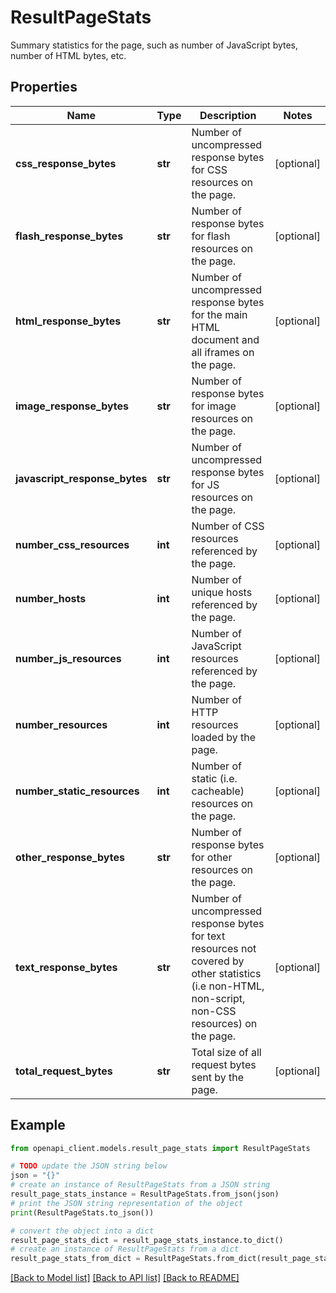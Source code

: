 # ResultPageStats

Summary statistics for the page, such as number of JavaScript bytes, number of HTML bytes, etc.

## Properties

Name | Type | Description | Notes
------------ | ------------- | ------------- | -------------
**css_response_bytes** | **str** | Number of uncompressed response bytes for CSS resources on the page. | [optional] 
**flash_response_bytes** | **str** | Number of response bytes for flash resources on the page. | [optional] 
**html_response_bytes** | **str** | Number of uncompressed response bytes for the main HTML document and all iframes on the page. | [optional] 
**image_response_bytes** | **str** | Number of response bytes for image resources on the page. | [optional] 
**javascript_response_bytes** | **str** | Number of uncompressed response bytes for JS resources on the page. | [optional] 
**number_css_resources** | **int** | Number of CSS resources referenced by the page. | [optional] 
**number_hosts** | **int** | Number of unique hosts referenced by the page. | [optional] 
**number_js_resources** | **int** | Number of JavaScript resources referenced by the page. | [optional] 
**number_resources** | **int** | Number of HTTP resources loaded by the page. | [optional] 
**number_static_resources** | **int** | Number of static (i.e. cacheable) resources on the page. | [optional] 
**other_response_bytes** | **str** | Number of response bytes for other resources on the page. | [optional] 
**text_response_bytes** | **str** | Number of uncompressed response bytes for text resources not covered by other statistics (i.e non-HTML, non-script, non-CSS resources) on the page. | [optional] 
**total_request_bytes** | **str** | Total size of all request bytes sent by the page. | [optional] 

## Example

```python
from openapi_client.models.result_page_stats import ResultPageStats

# TODO update the JSON string below
json = "{}"
# create an instance of ResultPageStats from a JSON string
result_page_stats_instance = ResultPageStats.from_json(json)
# print the JSON string representation of the object
print(ResultPageStats.to_json())

# convert the object into a dict
result_page_stats_dict = result_page_stats_instance.to_dict()
# create an instance of ResultPageStats from a dict
result_page_stats_from_dict = ResultPageStats.from_dict(result_page_stats_dict)
```
[[Back to Model list]](../README.md#documentation-for-models) [[Back to API list]](../README.md#documentation-for-api-endpoints) [[Back to README]](../README.md)


